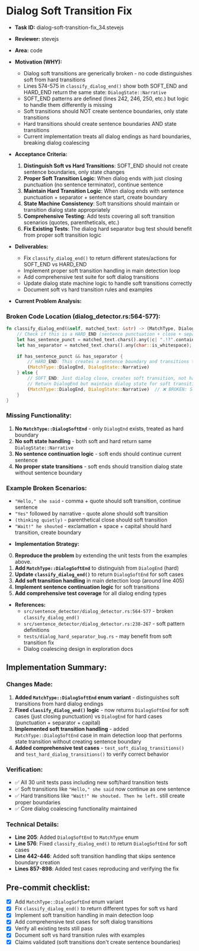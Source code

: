 # Dialog Soft Transition Fix

* **Task ID:** dialog-soft-transition-fix_34.stevejs
* **Reviewer:** stevejs
* **Area:** code
* **Motivation (WHY):**
  - Dialog soft transitions are generically broken - no code distinguishes soft from hard transitions
  - Lines 574-575 in `classify_dialog_end()` show both SOFT_END and HARD_END return the same state: `DialogState::Narrative`
  - SOFT_END patterns are defined (lines 242, 246, 250, etc.) but logic to handle them differently is missing
  - Soft transitions should NOT create sentence boundaries, only state transitions
  - Hard transitions should create sentence boundaries AND state transitions
  - Current implementation treats all dialog endings as hard boundaries, breaking dialog coalescing

* **Acceptance Criteria:**
  1. **Distinguish Soft vs Hard Transitions**: SOFT_END should not create sentence boundaries, only state changes
  2. **Proper Soft Transition Logic**: When dialog ends with just closing punctuation (no sentence terminator), continue sentence
  3. **Maintain Hard Transition Logic**: When dialog ends with sentence punctuation + separator + sentence start, create boundary
  4. **State Machine Consistency**: Soft transitions should maintain or transition dialog state appropriately
  5. **Comprehensive Testing**: Add tests covering all soft transition scenarios (quotes, parentheticals, etc.)
  6. **Fix Existing Tests**: The dialog hard separator bug test should benefit from proper soft transition logic

* **Deliverables:**
  - Fix `classify_dialog_end()` to return different states/actions for SOFT_END vs HARD_END
  - Implement proper soft transition handling in main detection loop
  - Add comprehensive test suite for soft dialog transitions
  - Update dialog state machine logic to handle soft transitions correctly
  - Document soft vs hard transition rules and examples

* **Current Problem Analysis:**

### Broken Code Location (dialog_detector.rs:564-577):
```rust
fn classify_dialog_end(&self, matched_text: &str) -> (MatchType, DialogState) {
    // Check if this is a HARD_END (sentence punctuation + close + separator) or SOFT_END (just close)
    let has_sentence_punct = matched_text.chars().any(|c| ".!?".contains(c));
    let has_separator = matched_text.chars().any(char::is_whitespace);
    
    if has_sentence_punct && has_separator {
        // HARD_END: This creates a sentence boundary and transitions to Narrative
        (MatchType::DialogEnd, DialogState::Narrative)
    } else {
        // SOFT_END: Just dialog close, creates soft transition, not hard boundary
        // Return DialogEnd but maintain dialog state for soft transition
        (MatchType::DialogEnd, DialogState::Narrative)  // ❌ BROKEN: Same action as HARD_END
    }
}
```

### Missing Functionality:
1. **No `MatchType::DialogSoftEnd`** - only `DialogEnd` exists, treated as hard boundary
2. **No soft state handling** - both soft and hard return same `DialogState::Narrative`
3. **No sentence continuation logic** - soft ends should continue current sentence
4. **No proper state transitions** - soft ends should transition dialog state without sentence boundary

### Example Broken Scenarios:
- `"Hello," she said` - comma + quote should soft transition, continue sentence
- `"Yes"` followed by narrative - quote alone should soft transition  
- `(thinking quietly)` - parenthetical close should soft transition
- `"Wait!" he shouted` - exclamation + space + capital should hard transition, create boundary

* **Implementation Strategy:**
0. **Reproduce the problem** by extending the unit tests from the examples above.
1. **Add `MatchType::DialogSoftEnd`** to distinguish from `DialogEnd` (hard)
2. **Update `classify_dialog_end()`** to return `DialogSoftEnd` for soft cases
3. **Add soft transition handling** in main detection loop (around line 405)
4. **Implement sentence continuation logic** for soft transitions
5. **Add comprehensive test coverage** for all dialog ending types

* **References:**
  - `src/sentence_detector/dialog_detector.rs:564-577` - broken `classify_dialog_end()`
  - `src/sentence_detector/dialog_detector.rs:238-267` - soft pattern definitions  
  - `tests/dialog_hard_separator_bug.rs` - may benefit from soft transition fix
  - Dialog coalescing design in exploration docs

## Implementation Summary:

### Changes Made:
1. **Added `MatchType::DialogSoftEnd` enum variant** - distinguishes soft transitions from hard dialog endings
2. **Fixed `classify_dialog_end()` logic** - now returns `DialogSoftEnd` for soft cases (just closing punctuation) vs `DialogEnd` for hard cases (punctuation + separator + capital)
3. **Implemented soft transition handling** - added `MatchType::DialogSoftEnd` case in main detection loop that performs state transition without creating sentence boundary
4. **Added comprehensive test cases** - `test_soft_dialog_transitions()` and `test_hard_dialog_transitions()` to verify correct behavior

### Verification:
- ✅ All 30 unit tests pass including new soft/hard transition tests  
- ✅ Soft transitions like `"Hello," she said` now continue as one sentence
- ✅ Hard transitions like `"Wait!" He shouted. Then he left.` still create proper boundaries
- ✅ Core dialog coalescing functionality maintained

### Technical Details:
- **Line 205**: Added `DialogSoftEnd` to `MatchType` enum
- **Line 576**: Fixed `classify_dialog_end()` to return `DialogSoftEnd` for soft cases
- **Line 442-446**: Added soft transition handling that skips sentence boundary creation
- **Lines 857-898**: Added test cases reproducing and verifying the fix

## Pre-commit checklist:
- [x] Add `MatchType::DialogSoftEnd` enum variant
- [x] Fix `classify_dialog_end()` to return different types for soft vs hard
- [x] Implement soft transition handling in main detection loop  
- [x] Add comprehensive test cases for soft dialog transitions
- [x] Verify all existing tests still pass
- [x] Document soft vs hard transition rules with examples
- [x] Claims validated (soft transitions don't create sentence boundaries)